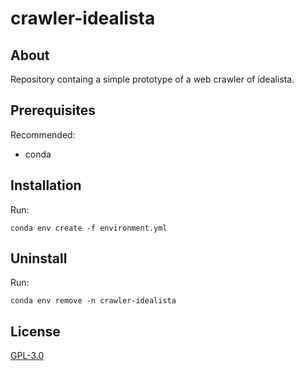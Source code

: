 # crawler-idealista

## About

Repository containg a simple prototype of a web crawler of idealista.

## Prerequisites

Recommended:

- conda

## Installation

Run: 

```
conda env create -f environment.yml
```

## Uninstall

Run:

```
conda env remove -n crawler-idealista
```

## License

[GPL-3.0](LICENSE)